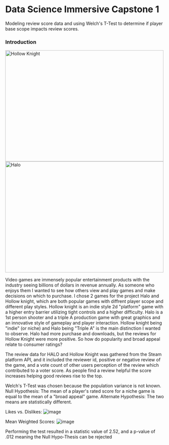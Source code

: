 # Data Science Immersive Capstone 1
Modeling review score data and using Welch's T-Test to determine if player base scope impacts review scores.
    
### Introduction

<img src="https://user-images.githubusercontent.com/25779351/121104193-20f0bf80-c7c7-11eb-8472-fb78aa5bbead.png" alt="Hollow Knight" width="500" height="350">  <img src="https://user-images.githubusercontent.com/25779351/121104211-2b12be00-c7c7-11eb-83e3-49fb80ac04b1.png" alt="Halo" width="500" height="350"> 


Video games are immensely popular entertainment products with the industry seeing billions of dollars in revenue annually.  As someone who enjoys them I wanted to see how others view and play games and make decisions on which to purchase.  I chose 2 games for the project Halo and Hollow knight, which are both popular games with diffrent player scope and different play styles.  Hollow knight is an indie style 2d "platform" game with a higher entry barrier utilizing tight controls and a higher difficulty. Halo is a 1st person shooter and a triple A production game with great graphics and an innovative style of gameplay and player interaction.  Hollow knight being "indie" (or niche) and Halo being "Triple A" is the main distinction I wanted to observe. Halo had more purchase and downloads, but the reviews for Hollow Knight were more positive. So how do popularity and broad appeal relate to consumer ratings?
    
The review data for HALO and Hollow Knight was gathered from the Steam platform API, and it included the reviewer id, positive or negative review of the game, and a vote count of other users perception of the review which contributed to a voter score.  As people find a review helpful the score increases helping good reviews rise to the top.

Welch's T-Test was chosen because the population variance is not known. 
Null Hypothesis: The mean of a player's rated score for a niche game is equal to the mean of a "broad appeal" game.
Alternate Hypothesis: The two means are statistically different.

Likes vs. Dislikes:
![image](https://user-images.githubusercontent.com/25779351/120391806-3496b480-c2f5-11eb-915f-9322bd2fd29a.png)

Mean Weighted Scores:
![image](https://user-images.githubusercontent.com/25779351/120391849-437d6700-c2f5-11eb-8320-ecb79e05b855.png)

Performing the test resulted in a statistic value of 2.52, and a p-value of .012 meaning the Null Hypo-Thesis can be rejected

